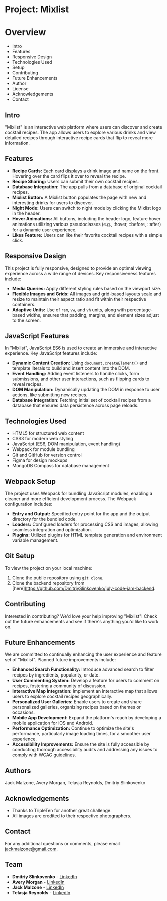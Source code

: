 # Project: Mixlist

# Overview

- Intro
- Features
- Responsive Design
- Technologies Used
- Setup
- Contributing
- Future Enhancements
- Author
- License
- Acknowledgements
- Contact

## Intro

"Mixlist" is an interactive web platform where users can discover and create cocktail recipes. The app allows users to explore various drinks and view detailed recipes through interactive recipe cards that flip to reveal more information.

## Features

- **Recipe Cards:** Each card displays a drink image and name on the front. Hovering over the card flips it over to reveal the recipe.
- **Recipe Sharing:** Users can submit their own cocktail recipes.
- **Database Integration:** The app pulls from a database of original cocktail recipes.
- **Mixlist Button:** A Mixlist button populates the page with new and interesting drinks for users to discover.
- **Night Mode:** Users can switch to night mode by clicking the Mixlist logo in the header.
- **Hover Animations:** All buttons, including the header logo, feature hover animations utilizing various pseudoclasses (e.g., :hover, ::before, ::after) for a dynamic user experience.
- **Likes Feature:** Users can like their favorite cocktail recipes with a simple click.

## Responsive Design

This project is fully responsive, designed to provide an optimal viewing experience across a wide range of devices. Key responsiveness features include:

- **Media Queries:** Apply different styling rules based on the viewport size.
- **Flexible Images and Grids:** All images and grid-based layouts scale and resize to maintain their aspect ratio and fit within their respective containers.
- **Adaptive Units:** Use of `rem`, `vw`, and `vh` units, along with percentage-based widths, ensures that padding, margins, and element sizes adjust to the screen.

## JavaScript Features

In "Mixlist", JavaScript ES6 is used to create an immersive and interactive experience. Key JavaScript features include:

- **Dynamic Content Creation:** Using `document.createElement()` and template literals to build and insert content into the DOM.
- **Event Handling:** Adding event listeners to handle clicks, form submissions, and other user interactions, such as flipping cards to reveal recipes.
- **DOM Manipulation:** Dynamically updating the DOM in response to user actions, like submitting new recipes.
- **Database Integration:** Fetching initial set of cocktail recipes from a database that ensures data persistence across page reloads.

## Technologies Used

- HTML5 for structured web content
- CSS3 for modern web styling
- JavaScript (ES6, DOM manipulation, event handling)
- Webpack for module bundling
- Git and GitHub for version control
- Figma for design mockups
- MongoDB Compass for database management

## Webpack Setup

The project uses Webpack for bundling JavaScript modules, enabling a cleaner and more efficient development process. The Webpack configuration includes:

- **Entry and Output:** Specified entry point for the app and the output directory for the bundled code.
- **Loaders:** Configured loaders for processing CSS and images, allowing seamless integration and optimization.
- **Plugins:** Utilized plugins for HTML template generation and environment variable management.

## Git Setup

To view the project on your local machine:

1. Clone the public repository using `git clone`.
2. Clone the backend repository from [here]https://github.com/DmitriySlinkovenko/july-code-jam-backend.

## Contributing

Interested in contributing? We'd love your help improving "Mixlist"! Check out the future enhancements and see if there's anything you'd like to work on.

## Future Enhancements

We are committed to continually enhancing the user experience and feature set of "Mixlist". Planned future improvements include:

- **Enhanced Search Functionality:** Introduce advanced search to filter recipes by ingredients, popularity, or date.
- **User Commenting System:** Develop a feature for users to comment on recipes, fostering a community of discussion.
- **Interactive Map Integration:** Implement an interactive map that allows users to explore cocktail recipes geographically.
- **Personalized User Galleries:** Enable users to create and share personalized galleries, organizing recipes based on themes or occasions.
- **Mobile App Development:** Expand the platform's reach by developing a mobile application for iOS and Android.
- **Performance Optimization:** Continue to optimize the site's performance, particularly image loading times, for a smoother user experience.
- **Accessibility Improvements:** Ensure the site is fully accessible by conducting thorough accessibility audits and addressing any issues to comply with WCAG guidelines.

## Authors

Jack Malzone, Avery Morgan, Telasja Reynolds, Dmitriy Slinkovenko

## Acknowledgements

- Thanks to TripleTen for another great challenge.
- All images are credited to their respective photographers.

## Contact

For any additional questions or comments, please email [jackmalzone@gmail.com](mailto:jackmalzone@gmail.com).

## Team

- **Dmitriy Slinkovenko** - [LinkedIn](https://www.linkedin.com/in/dmitriy-slinkovenko/)
- **Avery Morgan** - [LinkedIn](https://www.linkedin.com/in/avery-morgan/)
- **Jack Malzone** - [LinkedIn](https://www.linkedin.com/in/jackmalzone/)
- **Telasja Reynolds** - [LinkedIn](https://www.linkedin.com/in/telasjareynolds/)
